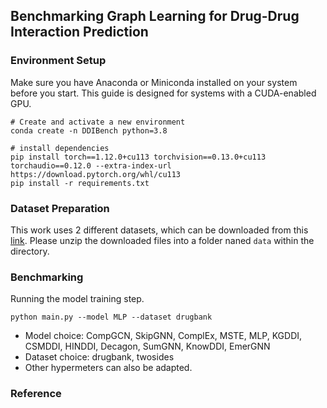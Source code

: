 ## Benchmarking Graph Learning for Drug-Drug Interaction Prediction

### Environment Setup

Make sure you have Anaconda or Miniconda installed on your system before you start. This guide is designed for systems with a CUDA-enabled GPU.

```
# Create and activate a new environment
conda create -n DDIBench python=3.8

# install dependencies
pip install torch==1.12.0+cu113 torchvision==0.13.0+cu113 torchaudio==0.12.0 --extra-index-url https://download.pytorch.org/whl/cu113
pip install -r requirements.txt
```

### Dataset Preparation

This work uses 2 different datasets, which can be downloaded from this [link](https://drive.google.com/file/d/1Scpur6Lj7QwoHemSh6K941T1-XSCfSbp/view). Please unzip the downloaded files into a folder naned `data` within the directory. 

### Benchmarking

Running the model training step.

```
python main.py --model MLP --dataset drugbank
```

+ Model choice: CompGCN, SkipGNN, ComplEx, MSTE, MLP, KGDDI, CSMDDI, HINDDI, Decagon, SumGNN, KnowDDI, EmerGNN
+ Dataset choice: drugbank, twosides
+ Other hypermeters can also be adapted. 

### Reference
